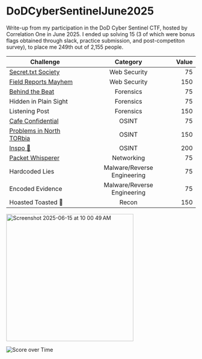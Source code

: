 # DoDCyberSentinelJune2025
Write-up from my participation in the DoD Cyber Sentinel CTF, hosted by Correlation One in June 2025. I ended up solving 15 (3 of which were bonus flags obtained through slack, practice submission, and post-competiton survey), to place me 249th out of 2,155 people.


| Challenge        | Category       | Value  |
| ------------- |:-------------:| -----:|
| [Secret.txt Society](https://github.com/HarryCybersecurity/DoDCyberSentinelJune2025/blob/main/Web%💅/Secret.txt-Society.md) | Web Security | 75 |
| [Field Reports Mayhem](https://github.com/HarryCybersecurity/DoDCyberSentinelJune2025/blob/main/Web%20Security/Field-Reports-Mayhem.md)      | Web Security      |   150 |
| [Behind the Beat](https://github.com/HarryCybersecurity/DoDCyberSentinelJune2025/blob/main/Forensics/Behind-the-Beat.md) | Forensics      |    75 |
| Hidden in Plain Sight | Forensics      |    75 |
| Listening Post | Forensics      |    150 |
| [Cafe Confidential](https://github.com/HarryCybersecurity/DoDCyberSentinelJune2025/blob/main/OSINT/Cafe-Confidential.md) | OSINT      |    75 |
| [Problems in North TORbia](https://github.com/HarryCybersecurity/DoDCyberSentinelJune2025/blob/main/OSINT/Problems-in-North-TORbia.md) | OSINT      |    150 |
| [Inspo 💅](https://github.com/HarryCybersecurity/DoDCyberSentinelJune2025/blob/main/OSINT/Inspo%20💅.md) | OSINT |    200 |
| [Packet Whisperer](https://github.com/HarryCybersecurity/DoDCyberSentinelJune2025/blob/main/Networking/Packet-Whisperer.md) | Networking      |    75 |
| Hardcoded Lies | Malware/Reverse Engineering      |    75 |
| Encoded Evidence | Malware/Reverse Engineering      |    75 |
| Hoasted Toasted 🍞 | Recon      |    150 |



<img width="338" alt="Screenshot 2025-06-15 at 10 00 49 AM" src="https://github.com/user-attachments/assets/1bb4d169-97a8-464c-b49b-34b671b79ecd" />

![Score over Time](https://github.com/user-attachments/assets/5f5a6334-b008-448b-ae44-d9647b86f683)
